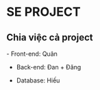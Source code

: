 <h1>SE PROJECT</h1>

<h2>Chia việc cả project</h2>
- Front-end: Quân

- Back-end: Đan + Đăng

- Database: Hiếu

